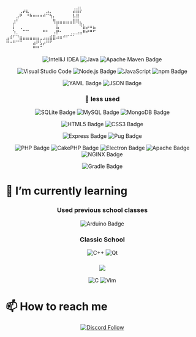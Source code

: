 
```
⠀⠀⠀⠀⠀⠀⠀⠀⠀⠀⠀⠀⠀⠀⠀⠀⠀⠀⠀⠀⠀⢀⡀⠀⠀⠀⠀
⠀⠀⠀⠀⢀⡴⣆⠀⠀⠀⠀⠀⣠⡀⠀⠀⠀⠀⠀⠀⣼⣿⡗⠀⠀⠀⠀
⠀⠀⠀⣠⠟⠀⠘⠷⠶⠶⠶⠾⠉⢳⡄⠀⠀⠀⠀⠀⣧⣿⠀⠀⠀⠀⠀
⠀⠀⣰⠃⠀⠀⠀⠀⠀⠀⠀⠀⠀⠀⢻⣤⣤⣤⣤⣤⣿⢿⣄⠀⠀⠀⠀
⠀⠀⡇⠀⢀⠀⠀⠀⠀⠀⠀⠀⠀⠀⠀⣧⠀⠀⠀⠀⠀⠀⠙⣷⡴⠶⣦
⠀⠀⢱⡀⠀⠉⠉⠀⠀⠀⠀⠛⠃⠀⢠⡟⠂⠀⠀⢀⣀⣠⣤⠿⠞⠛⠋
⣠⠾⠋⠙⣶⣤⣤⣤⣤⣤⣀⣠⣤⣾⣿⠴⠶⠚⠋⠉⠁⠀⠀⠀⠀⠀⠀
⠛⠒⠛⠉⠉⠀⠀⠀⣴⠟⣣⡴⠛⠋⠀⠀⠀⠀⠀⠀⠀⠀⠀⠀⠀⠀⠀
⠀⠀⠀⠀⠀⠀⠀⠀⠛⠛⠉⠀⠀⠀⠀⠀⠀⠀⠀⠀⠀⠀⠀⠀⠀⠀⠀
```
<!--<hr>-->

<!--# 🚀 My stats and what I use-->
<!--
- [Java](https://docs.oracle.com/javase/8/docs/api/)
-->

<!--<details>
  <summary>:zap: GitHub Stats</summary>

  <img align="left" alt="codeSTACKr's GitHub Stats" src="https://github-readme-stats.vercel.app/api?username=sathonay&count_private=true&show_icons=true&hide_border=true" />

</details>-->

<!--  <div align="center">
<img src="https://github-readme-stats.sathonay.vercel.app/api?username=sathonay&count_private=true&hide_border=true&show_icons=true&bg_color=FFFFFF00&text_color=777777CC">
  <img src="https://github-readme-stats.sathonay.vercel.app/api/top-langs/?username=sathonay&layout=compact&hide_border=true&bg_color=FFFFFF00&text_color=777777CC">
  ![Java](https://img.shields.io/badge/java-%23ED8B00.svg?style=for-the-badge&logo=openjdk&logoColor=white)
</div>
-->
<!--
[![Alexis's github stats](https://github-readme-stats.sathonay.vercel.app/api?username=sathonay&count_private=true&hide_border=true&show_icons=true&bg_color=FFFFFF00&text_color=777777CC)](https://github.com/sathonay)
<br>
[![Top Langs](https://github-readme-stats.sathonay.vercel.app/api/top-langs/?username=sathonay&layout=compact&hide_border=true&bg_color=FFFFFF00&text_color=777777CC)](https://github.com/sathonay)
-->

<div align="center">

  ![IntelliJ IDEA](https://img.shields.io/badge/IntelliJIDEA-000000.svg?style=for-the-badge&logo=intellij-idea&logoColor=white)
  ![Java](https://img.shields.io/badge/java-%23ED8B00.svg?style=for-the-badge&logo=openjdk&logoColor=white)
  ![Apache Maven Badge](https://img.shields.io/badge/Apache%20Maven-C71A36?logo=apachemaven&logoColor=fff&style=for-the-badge)

  ![Visual Studio Code](https://img.shields.io/badge/Visual%20Studio%20Code-0078d7.svg?style=for-the-badge&logo=visual-studio-code&logoColor=white)
  ![Node.js Badge](https://img.shields.io/badge/Node.js-5FA04E?logo=nodedotjs&logoColor=fff&style=for-the-badge)
  ![JavaScript](https://img.shields.io/badge/javascript-%23323330.svg?style=for-the-badge&logo=javascript&logoColor=%23F7DF1E)
  ![npm Badge](https://img.shields.io/badge/npm-CB3837?logo=npm&logoColor=fff&style=for-the-badge)
  
  ![YAML Badge](https://img.shields.io/badge/YAML-CB171E?logo=yaml&logoColor=fff&style=for-the-badge)
  ![JSON Badge](https://img.shields.io/badge/JSON-000?logo=json&logoColor=fff&style=for-the-badge)

  ### 🤏 less used 
  
  ![SQLite Badge](https://img.shields.io/badge/SQLite-003B57?logo=sqlite&logoColor=fff&style=for-the-badge)
  ![MySQL Badge](https://img.shields.io/badge/MySQL-4479A1?logo=mysql&logoColor=fff&style=for-the-badge)
  ![MongoDB Badge](https://img.shields.io/badge/MongoDB-47A248?logo=mongodb&logoColor=fff&style=for-the-badge)
  
  ![HTML5 Badge](https://img.shields.io/badge/HTML5-E34F26?logo=html5&logoColor=fff&style=for-the-badge)
  ![CSS3 Badge](https://img.shields.io/badge/CSS3-1572B6?logo=css3&logoColor=fff&style=for-the-badge)
  
  ![Express Badge](https://img.shields.io/badge/Express-000?logo=express&logoColor=fff&style=for-the-badge)
  ![Pug Badge](https://img.shields.io/badge/Pug-A86454?logo=pug&logoColor=fff&style=for-the-badge)
  
  ![PHP Badge](https://img.shields.io/badge/PHP-777BB4?logo=php&logoColor=fff&style=for-the-badge)
  ![CakePHP Badge](https://img.shields.io/badge/CakePHP-D33C43?logo=cakephp&logoColor=fff&style=for-the-badge)
  ![Electron Badge](https://img.shields.io/badge/Electron-47848F?logo=electron&logoColor=fff&style=for-the-badge)
  ![Apache Badge](https://img.shields.io/badge/Apache-D22128?logo=apache&logoColor=fff&style=for-the-badge)
  ![NGINX Badge](https://img.shields.io/badge/NGINX-009639?logo=nginx&logoColor=fff&style=for-the-badge)
  
  ![Gradle Badge](https://img.shields.io/badge/Gradle-02303A?logo=gradle&logoColor=fff&style=for-the-badge)
</div>

# 🌱 I’m currently learning

<div align="center">


  ### Used previous school classes

  ![Arduino Badge](https://img.shields.io/badge/Arduino-00878F?logo=arduino&logoColor=fff&style=for-the-badge)
    
  ### Classic School

  ![C++](https://img.shields.io/badge/c++-%2300599C.svg?style=for-the-badge&logo=c%2B%2B&logoColor=white)
  ![Qt](https://img.shields.io/badge/Qt-%23217346.svg?style=for-the-badge&logo=Qt&logoColor=white)


  ### ![](https://img.shields.io/badge/-42-black?style=for-the-badge&logo=42&logoColor=white)

  ![C](https://img.shields.io/badge/c-%2300599C.svg?style=for-the-badge&logo=c&logoColor=white)
  ![Vim](https://img.shields.io/badge/VIM-%2311AB00.svg?style=for-the-badge&logo=vim&logoColor=white)
</div>

# 📫 How to reach me


<div align="center">
  <!---
  <a href="https://discord.gg/sjUdv7G9C8">
    <img src="https://lanyard.cnrad.dev/api/224136718998044672?hideTimestamp=true&hideStatus=true">
  </a>
  [![Discord Presence](https://lanyard.cnrad.dev/api/224136718998044672?hideTimestamp=true&hideStatus=true)](https://discord.gg/sjUdv7G9C8)
  -->

  [![Discord Follow](https://img.shields.io/static/v1?label=Discord&message=join%20me&logoColor=7289DA&color=7289DA&logo=Discord&style=for-the-badge)](https://discord.gg/sjUdv7G9C8)
<!--  [![Twitter Follow](https://img.shields.io/twitter/follow/sathonayDev?color=rgba(255%2C%20255%2C%20255%2C%200)&label=Follow%20me&message=Follow%20me&logo=Twitter&style=for-the-badge)](https://twitter.com/sathonayDev)-->
</div>

<!--
**sathonay/sathonay** is a ✨ _special_ ✨ repository because its `README.md` (this file) appears on your GitHub profile.

Here are some ideas to get you started:

- 🔭 I’m currently working on ...
- 🌱 I’m currently learning ...
- 👯 I’m looking to collaborate on ...
- 🤔 I’m looking for help with ...
- 💬 Ask me about ...
- 📫 How to reach me: ...
- 😄 Pronouns: ...
- ⚡ Fun fact: ...
-->
